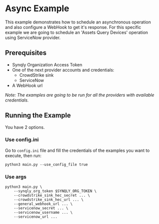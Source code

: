 # Async Example

This example demonstrates how to schedule an asynchronous operation and also configure a WebHook to get it's response. For this specific example we are going to schedule an 'Assets Query Devices' operation using ServiceNow provider.

## Prerequisites

- Synqly Organization Access Token
- One of the next provider accounts and credentials:
    - CrowdStrike sink
    - ServiceNow
- A WebHook url

_Note: The examples are going to be run for all the providers with available credentials._

## Running the Example
You have 2 options.

### Use config.ini
Go to `config.ini` file and fill the credentials of the examples you want to execute, then run:
```
python3 main.py --use_config_file true
```

### Use args
```
python3 main.py \
    --synqly_org_token $SYNQLY_ORG_TOKEN \
    --crowdstrike_sink_hec_secret ... \
    --crowdstrike_sink_hec_url ... \
    --general_webhook_url ... \
    --servicenow_secret ... \
    --servicenow_username ... \
    --servicenow_url ...
```
